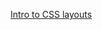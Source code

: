 [Intro to CSS layouts](http://www.toptal.com/css/css-layout-primer-from-classic-approaches-to-the-latest-techniques)
